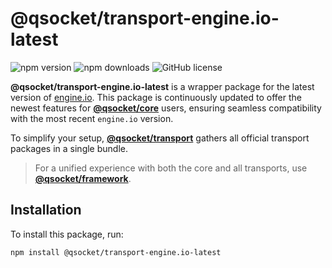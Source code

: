 # @qsocket/transport-engine.io-latest

![npm version](https://img.shields.io/npm/v/@qsocket/transport-engine.io-latest)
![npm downloads](https://img.shields.io/npm/dm/@qsocket/transport-engine.io-latest)
![GitHub license](https://img.shields.io/github/license/qsocket/qsocket)

**@qsocket/transport-engine.io-latest** is a wrapper package for the latest version of [engine.io](https://github.com/socketio/engine.io). This package is continuously updated to offer the newest features for **[@qsocket/core](https://www.npmjs.com/package/@qsocket/core)** users, ensuring seamless compatibility with the most recent `engine.io` version.

To simplify your setup, **[@qsocket/transport](https://www.npmjs.com/package/@qsocket/transport)** gathers all official transport packages in a single bundle.

> For a unified experience with both the core and all transports, use **[@qsocket/framework](https://www.npmjs.com/package/@qsocket/framework)**.

## Installation

To install this package, run:

```bash
npm install @qsocket/transport-engine.io-latest
```
